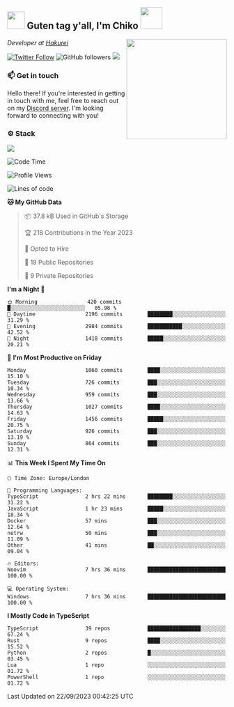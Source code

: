 <h2><img src="https://cdn.discordapp.com/emojis/1100181376730402906.gif?quality=lossless" width="40"> Guten tag y'all, I'm Chiko <img src="https://a.ppy.sh/15907233" width="50"></h2>
<a href="https://twitter.com/Zzul0714/status/1654451338179395585?s=20"><img align='right' src="https://cdn.discordapp.com/attachments/1109162815866023976/1109163700583153705/FvXKt8paEAAR6Ak1.png" width="230"></a>
<p><em>Developer at <a href="https://github.com/hakureiapp">Hakurei</a></em></p>

[![Twitter Follow](https://img.shields.io/twitter/follow/chikoxq?label=Follow)](https://twitter.com/intent/follow?screen_name=chikoxq)
![GitHub followers](https://img.shields.io/github/followers/chikof?label=Follow&style=social)
![](https://komarev.com/ghpvc/?username=chikof&color=blue)

### 📫 Get in touch
Hello there! If you're interested in getting in touch with me, feel free to reach out on my [Discord server](https://discord.gg/sejc7TnX6N). I'm looking forward to connecting with you!

### ⚙️ Stack
![](https://skillicons.dev/icons?i=git,kubernetes,docker,js,ts,cloudflare,css,deno,express,graphql,html,mongodb,nestjs,py,react,apollo,bash,java,lua,nextjs,netlify,nodejs,ps,powershell,rust,neovim,tauri,sentry,postgres,tailwind,prisma,actix)

<!--START_SECTION:waka-->
![Code Time](http://img.shields.io/badge/Code%20Time-1%2C504%20hrs%2023%20mins-blue)

![Profile Views](http://img.shields.io/badge/Profile%20Views-12-blue)

![Lines of code](https://img.shields.io/badge/From%20Hello%20World%20I%27ve%20Written-5.8%20million%20lines%20of%20code-blue)

**🐱 My GitHub Data** 

> 📦 37.8 kB Used in GitHub's Storage 
 > 
> 🏆 218 Contributions in the Year 2023
 > 
> 💼 Opted to Hire
 > 
> 📜 19 Public Repositories 
 > 
> 🔑 9 Private Repositories 
 > 
**I'm a Night 🦉** 

```text
🌞 Morning                420 commits         █░░░░░░░░░░░░░░░░░░░░░░░░   05.98 % 
🌆 Daytime                2196 commits        ████████░░░░░░░░░░░░░░░░░   31.29 % 
🌃 Evening                2984 commits        ███████████░░░░░░░░░░░░░░   42.52 % 
🌙 Night                  1418 commits        █████░░░░░░░░░░░░░░░░░░░░   20.21 % 
```
📅 **I'm Most Productive on Friday** 

```text
Monday                   1060 commits        ████░░░░░░░░░░░░░░░░░░░░░   15.10 % 
Tuesday                  726 commits         ███░░░░░░░░░░░░░░░░░░░░░░   10.34 % 
Wednesday                959 commits         ███░░░░░░░░░░░░░░░░░░░░░░   13.66 % 
Thursday                 1027 commits        ████░░░░░░░░░░░░░░░░░░░░░   14.63 % 
Friday                   1456 commits        █████░░░░░░░░░░░░░░░░░░░░   20.75 % 
Saturday                 926 commits         ███░░░░░░░░░░░░░░░░░░░░░░   13.19 % 
Sunday                   864 commits         ███░░░░░░░░░░░░░░░░░░░░░░   12.31 % 
```


📊 **This Week I Spent My Time On** 

```text
🕑︎ Time Zone: Europe/London

💬 Programming Languages: 
TypeScript               2 hrs 22 mins       ████████░░░░░░░░░░░░░░░░░   31.22 % 
JavaScript               1 hr 23 mins        █████░░░░░░░░░░░░░░░░░░░░   18.34 % 
Docker                   57 mins             ███░░░░░░░░░░░░░░░░░░░░░░   12.64 % 
netrw                    50 mins             ███░░░░░░░░░░░░░░░░░░░░░░   11.09 % 
Other                    41 mins             ██░░░░░░░░░░░░░░░░░░░░░░░   09.04 % 

🔥 Editors: 
Neovim                   7 hrs 36 mins       █████████████████████████   100.00 % 

💻 Operating System: 
Windows                  7 hrs 36 mins       █████████████████████████   100.00 % 
```

**I Mostly Code in TypeScript** 

```text
TypeScript               39 repos            █████████████████░░░░░░░░   67.24 % 
Rust                     9 repos             ████░░░░░░░░░░░░░░░░░░░░░   15.52 % 
Python                   2 repos             █░░░░░░░░░░░░░░░░░░░░░░░░   03.45 % 
Lua                      1 repo              ░░░░░░░░░░░░░░░░░░░░░░░░░   01.72 % 
PowerShell               1 repo              ░░░░░░░░░░░░░░░░░░░░░░░░░   01.72 % 
```




 Last Updated on 22/09/2023 00:42:25 UTC
<!--END_SECTION:waka-->


<!--
<p align="center">
     <a href="https://discord.gg/HhybNhchcC"><img src="https://invidget.switchblade.xyz/sejc7TnX6N" align="center" ><a>
</p> 
-->

